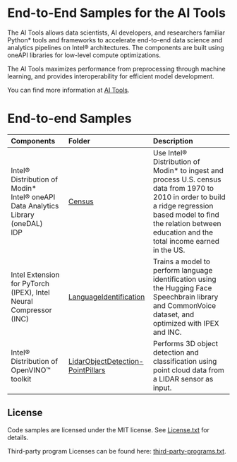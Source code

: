 # End-to-End Samples for the AI Tools

The AI Tools allows data scientists, AI
developers, and researchers familiar Python* tools and frameworks to
accelerate end-to-end data science and analytics pipelines on Intel®
architectures. The components are built using oneAPI libraries for low-level
compute optimizations.

The AI Tools maximizes performance from preprocessing
through machine learning, and provides interoperability for efficient model
development.

You can find more information at
[AI Tools](https://software.intel.com/content/www/us/en/develop/tools/oneapi/ai-analytics-toolkit.html).


# End-to-end Samples

| Components         | Folder                 | Description
| :---               |:---                    |:---
| Intel® Distribution of Modin* <br> Intel® oneAPI Data Analytics Library (oneDAL) <br> IDP | [Census](Census)       | Use Intel® Distribution of Modin* to ingest and process U.S. census data from 1970 to 2010 in order to build a ridge regression based model to find the relation between education and the total income earned in the US.
| Intel Extension for PyTorch (IPEX), Intel Neural Compressor (INC)           | [LanguageIdentification](LanguageIdentification) | Trains a model to perform language identification using the Hugging Face Speechbrain library and CommonVoice dataset, and optimized with IPEX and INC.
| Intel® Distribution of OpenVINO™ toolkit           | [LidarObjectDetection-PointPillars](LidarObjectDetection-PointPillars) | Performs 3D object detection and classification using point cloud data from a LIDAR sensor as input.


## License

Code samples are licensed under the MIT license. See [License.txt](https://github.com/oneapi-src/oneAPI-samples/blob/master/License.txt) for details.

Third-party program Licenses can be found here: [third-party-programs.txt](https://github.com/oneapi-src/oneAPI-samples/blob/master/third-party-programs.txt).
